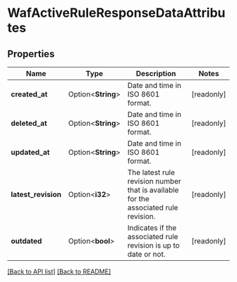 # WafActiveRuleResponseDataAttributes

## Properties

Name | Type | Description | Notes
------------ | ------------- | ------------- | -------------
**created_at** | Option<**String**> | Date and time in ISO 8601 format. | [readonly]
**deleted_at** | Option<**String**> | Date and time in ISO 8601 format. | [readonly]
**updated_at** | Option<**String**> | Date and time in ISO 8601 format. | [readonly]
**latest_revision** | Option<**i32**> | The latest rule revision number that is available for the associated rule revision. | [readonly]
**outdated** | Option<**bool**> | Indicates if the associated rule revision is up to date or not. | [readonly]

[[Back to API list]](../README.md#documentation-for-api-endpoints) [[Back to README]](../README.md)


